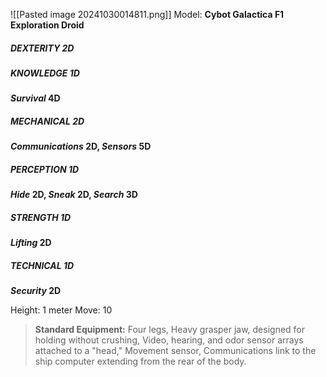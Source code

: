 
![[Pasted image 20241030014811.png]]
Model: **Cybot Galactica F1 Exploration Droid**

##### DEXTERITY 2D
##### KNOWLEDGE 1D
***Survival* 4D**
##### MECHANICAL 2D
***Communications* 2D, *Sensors* 5D**
##### PERCEPTION 1D
***Hide* 2D, *Sneak* 2D, *Search* 3D**
##### STRENGTH 1D
***Lifting* 2D**
##### TECHNICAL 1D
***Security* 2D**

Height: 1 meter
Move: 10

> **Standard Equipment:** Four legs, Heavy grasper jaw, designed for holding without crushing, Video, hearing, and odor sensor arrays attached to a "head," Movement sensor, Communications link to the ship computer extending from the rear of the body.